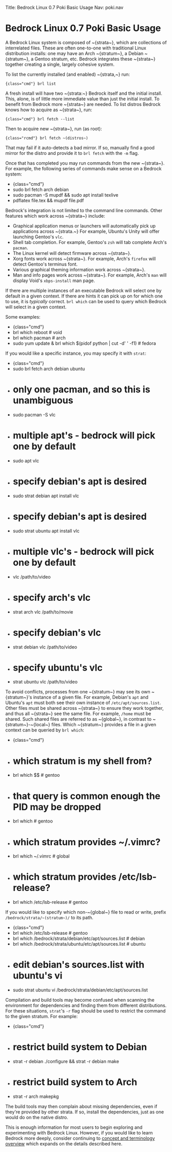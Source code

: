 Title: Bedrock Linux 0.7 Poki Basic Usage
Nav: poki.nav

Bedrock Linux 0.7 Poki Basic Usage
==================================

A Bedrock Linux system is composed of ~{strata~}, which are collections of
interrelated files.  These are often one-to-one with traditional Linux
distribution installs: one may have an Arch ~{stratum~}, a Debian ~{stratum~}, a Gentoo
stratum, etc.  Bedrock integrates these ~{strata~} together creating a single,
largely cohesive system.

To list the currently installed (and enabled) ~{strata,~} run:

	{class="cmd"} brl list

A fresh install will have two ~{strata:~} Bedrock itself and the initial install.
This, alone, is of little more immediate value than just the initial install.
To benefit from Bedrock more ~{strata~} are needed.  To list distros Bedrock knows
how to acquire as ~{strata~}, run:

	{class="cmd"} brl fetch --list

Then to acquire new ~{strata~}, run (as root):

	{class="rcmd"} brl fetch ~(distros~)

That may fail if it auto-detects a bad mirror.  If so, manually find a good
mirror for the distro and provide it to `brl fetch` with the `-m` flag.

Once that has completed you may run commands from the new ~{strata~}.  For
example, the following series of commands make sense on a Bedrock system:

- {class="cmd"}
- sudo brl fetch arch debian
- sudo pacman -S mupdf && sudo apt install texlive
- pdflatex file.tex && mupdf file.pdf

Bedrock's integration is not limited to the command line commands.  Other
features which work across ~{strata~} include:

- Graphical application menus or launchers will automatically pick up
  applications across ~{strata.~}  For example, Ubuntu's Unity will offer launching
  Gentoo's `vlc`.
- Shell tab completion.  For example, Gentoo's `zsh` will tab complete Arch's
  `pacman`.
- The Linux kernel will detect firmware across ~{strata~}.
- Xorg fonts work across ~{strata~}.  For example, Arch's `firefox` will detect
  Gentoo's terminus font.
- Various graphical theming information work across ~{strata~}.
- Man and info pages work across ~{strata~}.  For example, Arch's `man` will
  display Void's `xbps-install` man page.

If there are multiple instances of an executable Bedrock will select one by
default in a given context.  If there are hints it can pick up on for which one
to use, it is *typically* correct.  `brl which` can be used to query which
Bedrock will select in a given context.

Some examples:

- {class="cmd"}
- brl which reboot # void
- brl which pacman # arch
- sudo yum update & brl which $(pidof python | cut -d' ' -f1) # fedora

If you would like a specific instance, you may specify it with `strat`:

- {class="cmd"}
- sudo brl fetch arch debian ubuntu
- # only one pacman, and so this is unambiguous
- sudo pacman -S vlc
- # multiple apt's - bedrock will pick one by default
- sudo apt vlc
- # specify debian's apt is desired
- sudo strat debian apt install vlc
- # specify debian's apt is desired
- sudo strat ubuntu apt install vlc
- # multiple vlc's - bedrock will pick one by default
- vlc /path/to/video
- # specify arch's vlc
- strat arch vlc /path/to/movie
- # specify debian's vlc
- strat debian vlc /path/to/video
- # specify ubuntu's vlc
- strat ubuntu vlc /path/to/video

To avoid conflicts, processes from one ~{stratum~} may see its own ~{stratum~}'s
instance of a given file.  For example, Debian's `apt` and Ubuntu's `apt` must
both see their own instance of `/etc/apt/sources.list`.  Other files must be
shared across ~{strata~} to ensure they work together, and thus all ~{strata~} see the
same file.  For example, `/home` must be shared.  Such shared files are referred
to as ~{global~}, in contrast to ~{stratum~}-~{local~} files.  Which ~{stratum~} provides a
file in a given context can be queried by `brl which`:

- {class="cmd"}
- # which stratum is my shell from?
- brl which $$ # gentoo
- # that query is common enough the PID may be dropped
- brl which # gentoo
- # which stratum provides ~/.vimrc?
- brl which ~/.vimrc # global
- # which stratum provides /etc/lsb-release?
- brl which /etc/lsb-release # gentoo

If you would like to specify which non-~{global~} file to read or write, prefix
`/bedrock/strata/~(stratum~)/` to its path.

- {class="cmd"}
- brl which /etc/lsb-release # gentoo
- brl which /bedrock/strata/debian/etc/apt/sources.list # debian
- brl which /bedrock/strata/ubuntu/etc/apt/sources.list # ubuntu
- # edit debian's sources.list with ubuntu's vi
- sudo strat ubuntu vi /bedrock/strata/debian/etc/apt/sources.list

Compilation and build tools may become confused when scanning the environment
for dependencies and finding them from different distributions.  For these
situations, `strat`'s `-r` flag should be used to restrict the command to the
given stratum.  For example:

- {class="cmd"}
- # restrict build system to Debian
- strat -r debian ./configure && strat -r debian make
- # restrict build system to Arch
- strat -r arch makepkg

The build tools may then complain about missing dependencies, even if they're provided by other strata.  If so, install the dependencies, just as one would do on the native distro.

This is enough information for most users to begin exploring and experimenting with Bedrock Linux.  However, if you would like to learn Bedrock more deeply, consider continuing to [concept and terminology overview](concepts-and-terminology.html) which expands on the details described here.
